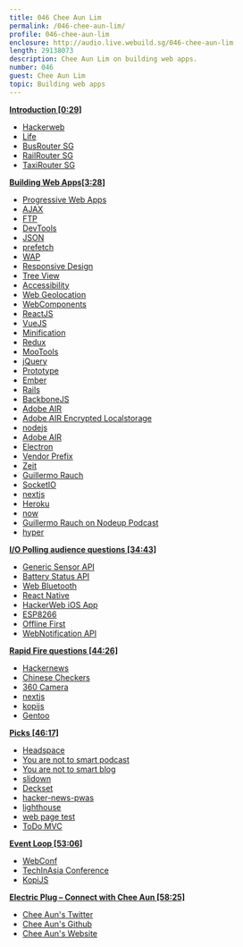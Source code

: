 ```yaml
---
title: 046 Chee Aun Lim
permalink: /046-chee-aun-lim/
profile: 046-chee-aun-lim
enclosure: http://audio.live.webuild.sg/046-chee-aun-lim
length: 29138073
description: Chee Aun Lim on building web apps.
number: 046
guest: Chee Aun Lim
topic: Building web apps
---
```


**[Introduction [0:29]](#t=0:29)**

- [Hackerweb](https://app.hackerwebapp.com/)
- [Life](https://github.com/cheeaun/life)
- [BusRouter SG](https://busrouter.sg/)
- [RailRouter SG](https://railrouter.sg/)
- [TaxiRouter SG](https://taxirouter.sg/)

**[Building Web Apps[3:28]](#t=3:28)**

- [Progressive Web Apps](https://developers.google.com/web/progressive-web-apps/)
- [AJAX](https://en.wikipedia.org/wiki/Ajax_(programming))
- [FTP](https://en.wikipedia.org/wiki/File_Transfer_Protocol)
- [DevTools](https://developer.chrome.com/devtools)
- [JSON](http://www.json.org/)
- [prefetch](https://developer.mozilla.org/en-US/docs/Web/HTTP/Link_prefetching_FAQ)
- [WAP](https://en.wikipedia.org/wiki/Wireless_Application_Protocol)
- [Responsive Design](https://en.wikipedia.org/wiki/Responsive_web_design)
- [Tree View](https://en.wikipedia.org/wiki/Tree_view)
- [Accessibility](https://www.w3.org/WAI/intro/accessibility.php)
- [Web Geolocation](https://developer.mozilla.org/en-US/docs/Web/API/Geolocation/Using_geolocation)
- [WebComponents](https://www.webcomponents.org/)
- [ReactJS](https://facebook.github.io/react/)
- [VueJS](https://vuejs.org/)
- [Minification](https://en.wikipedia.org/wiki/Minification_(programming))
- [Redux](http://redux.js.org/docs/introduction/)
- [MooTools](https://mootools.net/)
- [jQuery](https://jquery.com/)
- [Prototype](http://prototypejs.org/)
- [Ember](https://www.emberjs.com/)
- [Rails](http://rubyonrails.org/)
- [BackboneJS](http://backbonejs.org/)
- [Adobe AIR](https://en.wikipedia.org/wiki/Adobe_AIR)
- [Adobe AIR Encrypted Localstorage](http://help.adobe.com/en_US/AIR/1.5/devappshtml/WS5b3ccc516d4fbf351e63e3d118666ade46-7e31.html)
- [nodejs](https://nodejs.org/en/)
- [Adobe AIR](https://en.wikipedia.org/wiki/Adobe_AIR)
- [Electron](https://electron.atom.io/)
- [Vendor Prefix](https://developer.mozilla.org/en-US/docs/Glossary/Vendor_Prefix)
- [Zeit](http://zeit.co/)
- [Guillermo Rauch](https://rauchg.com/)
- [SocketIO](https://socket.io/)
- [nextjs](https://github.com/zeit/next.js/)
- [Heroku](https://www.heroku.com/)
- [now](https://github.com/zeit/now)
- [Guillermo Rauch on Nodeup Podcast](http://nodeup.com/onehundredsix)
- [hyper](https://github.com/zeit/hyper)

**[I/O Polling audience questions [34:43]](#t=34:43)**

- [Generic Sensor API](https://www.w3.org/TR/generic-sensor/)
- [Battery Status API](https://developer.mozilla.org/en/docs/Web/API/Battery_Status_API)
- [Web Bluetooth](https://webbluetoothcg.github.io/web-bluetooth/)
- [React Native](https://facebook.github.io/react-native/)
- [HackerWeb iOS App](https://itunes.apple.com/us/app/hackerweb-hacker-news-client/id1084209377?mt=8)
- [ESP8266](https://en.wikipedia.org/wiki/ESP8266)
- [Offline First](http://offlinefirst.org/)
- [WebNotification API](https://developer.mozilla.org/en/docs/Web/API/notification)

**[Rapid Fire questions [44:26]](#t=44:26)**

- [Hackernews](https://news.ycombinator.com/)
- [Chinese Checkers](https://en.wikipedia.org/wiki/Chinese_checkers)
- [360 Camera](https://en.wikipedia.org/wiki/Omnidirectional_camera )
- [nextjs](https://github.com/zeit/next.js/)
- [kopijs](https://kopijs.org/)
- [Gentoo](https://www.gentoo.org/)

**[Picks [46:17]](#t=46:17)**

- [Headspace](https://www.headspace.com/)
- [You are not to smart podcast](https://youarenotsosmart.com/podcast)
- [You are not to smart blog](https://youarenotsosmart.com/)
- [slidown](https://github.com/riccardomarotti/slidown)
- [Deckset](https://www.decksetapp.com/)
- [hacker-news-pwas](https://github.com/tastejs/hacker-news-pwas)
- [lighthouse](https://developers.google.com/web/tools/lighthouse/)
- [web page test](https://www.webpagetest.org/)
- [ToDo MVC](http://todomvc.com/)

**[Event Loop [53:06]](#t=53:06)**

- [WebConf](http://webconf.asia/)
- [TechInAsia Conference](https://www.techinasia.com/events/singapore)
- [KopiJS](http://kopijs.org/)

**[Electric Plug  – Connect with Chee Aun [58:25]](#t=58:25)**

- [Chee Aun's Twitter](http://twitter.com/cheeaun)
- [Chee Aun's Github](https://github.com/cheeaun)
- [Chee Aun's Website](https://cheeaun.com/)
